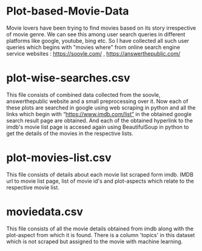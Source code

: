 # Plot-based-Movie-Data
Movie lovers have been trying to find movies based on its story irrespective of movie genre. We can see this among user search queries in different platforms like google, youtube, bing etc. So I have collected all such user queries which begins with "movies where" from online search engine service websites : https://soovle.com/ , https://answerthepublic.com/ 

# plot-wise-searches.csv
This file consists of combined data collected from the soovle, answerthepublic website and a small preprocessing over it.
Now each of these plots are searched in google using web scraping in python and all the links which begin with “https://www.imdb.com/list” in the obtained google search result page are obtained. And each of the obtained hyperlink to the imdb's movie list page is accesed again using BeautifulSoup in python to get the details of the movies in the respective lists.

# plot-movies-list.csv
This file consists of details about each movie list scraped form imdb. IMDB url to movie list page, list of movie id's and plot-aspects which relate to the respective movie list.


# moviedata.csv
This file consists of all the movie details obtained from imdb along with the plot-aspect from which it is found. There is a column 'topics' in this dataset which is not scraped but assigned to the movie with machine learning.
